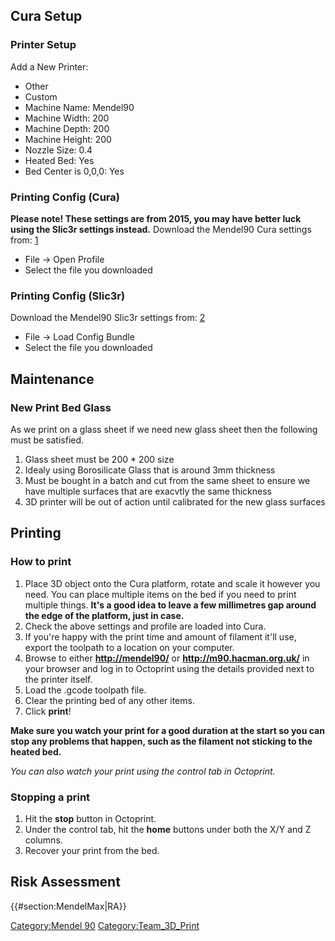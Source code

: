 Cura Setup
----------

### Printer Setup

Add a New Printer:

-   Other
-   Custom
-   Machine Name: Mendel90
-   Machine Width: 200
-   Machine Depth: 200
-   Machine Height: 200
-   Nozzle Size: 0.4
-   Heated Bed: Yes
-   Bed Center is 0,0,0: Yes

### Printing Config (Cura)

**Please note! These settings are from 2015, you may have better luck
using the Slic3r settings instead.** Download the Mendel90 Cura settings
from:
[1](https://raw.githubusercontent.com/HACManchester/cura-settings/master/PLA%20-%200.25MM%20-%20Mendel90.ini)

-   File -&gt; Open Profile
-   Select the file you downloaded

### Printing Config (Slic3r)

Download the Mendel90 Slic3r settings from:
[2](https://raw.githubusercontent.com/HACManchester/slic3r-profile/master/Slic3r_config_bundle.ini)

-   File -&gt; Load Config Bundle
-   Select the file you downloaded

Maintenance
-----------

### New Print Bed Glass

As we print on a glass sheet if we need new glass sheet then the
following must be satisfied.

1.  Glass sheet must be 200 \* 200 size
2.  Idealy using Borosilicate Glass that is around 3mm thickness
3.  Must be bought in a batch and cut from the same sheet to ensure we
    have multiple surfaces that are exacvtly the same thickness
4.  3D printer will be out of action until calibrated for the new glass
    surfaces

Printing
--------

### How to print

1.  Place 3D object onto the Cura platform, rotate and scale it however
    you need. You can place multiple items on the bed if you need to
    print multiple things. **It's a good idea to leave a few millimetres
    gap around the edge of the platform, just in case.**
2.  Check the above settings and profile are loaded into Cura.
3.  If you're happy with the print time and amount of filament it'll
    use, export the toolpath to a location on your computer.
4.  Browse to either **<http://mendel90/>** or
    **<http://m90.hacman.org.uk/>** in your browser and log in to
    Octoprint using the details provided next to the printer itself.
5.  Load the .gcode toolpath file.
6.  Clear the printing bed of any other items.
7.  Click **print**!

**Make sure you watch your print for a good duration at the start so you
can stop any problems that happen, such as the filament not sticking to
the heated bed.**

*You can also watch your print using the control tab in Octoprint.*

### Stopping a print

1.  Hit the **stop** button in Octoprint.
2.  Under the control tab, hit the **home** buttons under both the X/Y
    and Z columns.
3.  Recover your print from the bed.

Risk Assessment
---------------

{{\#section:MendelMax\|RA}}

[Category:Mendel 90](Category:Mendel_90 "wikilink")
[Category:Team_3D_Print](Category:Team_3D_Print "wikilink")